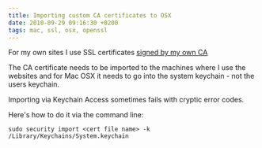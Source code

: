 ```yaml
---
title: Importing custom CA certificates to OSX
date: 2010-09-29 09:16:30 +0200
tags: mac, ssl, osx, openssl
---
```


For my own sites I use SSL certificates [signed by my own CA](/2008/08/09/Using_a_self-generated_Certificate_Authority_for_OpenSSL_on_debian_etch)

The CA certificate needs to be imported to the machines where I use the websites and for Mac OSX it needs to go into the system keychain - not the users keychain.

Importing via Keychain Access sometimes fails with cryptic error codes.

Here's how to do it via the command line:

    sudo security import <cert file name> -k /Library/Keychains/System.keychain 
